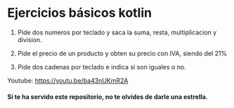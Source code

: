 # Ejercicios básicos kotlin

1. Pide dos numeros por teclado y saca la suma, resta, multiplicacion y division.

2. Pide el precio de un producto y obten su precio con IVA, siendo del 21%

3. Pide dos cadenas por teclado e indica si son iguales o no.

Youtube: https://youtu.be/ba43nUKmR2A

#### Si te ha servido este repositorio, no te olvides de darle una estrella.